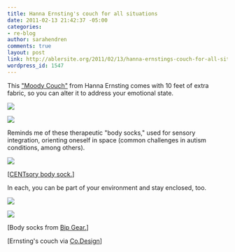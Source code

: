 ```yaml
---
title: Hanna Ernsting's couch for all situations
date: 2011-02-13 21:42:37 -05:00
categories:
- re-blog
author: sarahendren
comments: true
layout: post
link: http://ablersite.org/2011/02/13/hanna-ernstings-couch-for-all-situations/
wordpress_id: 1547
---
```


This ["Moody Couch"](http://www.hannaernsting.com/moodycouch.html) from Hanna Ernsting comes with 10 feet of extra fabric, so you can alter it to address your emotional state.

[![](http://ablersite.files.wordpress.com/2011/02/ernstingcouch1.jpg)](http://ablersite.files.wordpress.com/2011/02/ernstingcouch1.jpg)

[![](http://ablersite.files.wordpress.com/2011/02/ernstingcouch2.jpg)](http://ablersite.files.wordpress.com/2011/02/ernstingcouch2.jpg)

Reminds me of these therapeutic "body socks," used for sensory integration, orienting oneself in space (common challenges in autism conditions, among others).

[![](http://ablersite.files.wordpress.com/2011/02/bodysockpink.jpg)](http://ablersite.files.wordpress.com/2011/02/bodysockpink.jpg)

[[CENTsory body sock.](http://yourspecialkid.com/centsory-socks-c-21/centsory-body-sock-p-3)]

In each, you can be part of your environment and stay enclosed, too.

[![](http://ablersite.files.wordpress.com/2011/02/ernstingcouch3.jpg)](http://ablersite.files.wordpress.com/2011/02/ernstingcouch3.jpg)

[![](http://ablersite.files.wordpress.com/2011/02/body-socks.jpg)](http://ablersite.files.wordpress.com/2011/02/body-socks.jpg)

[Body socks from [Bip Gear.](http://bipgear.com/store/body-socks-7)]

[Ernsting's couch via [Co.Design](http://www.fastcodesign.com/1663085/a-couch-that-indulges-your-bitchiest-moods)]
